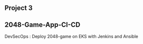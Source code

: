 ## Project 3

## 2048-Game-App-CI-CD
DevSecOps : Deploy 2048-game on EKS with Jenkins and Ansible


